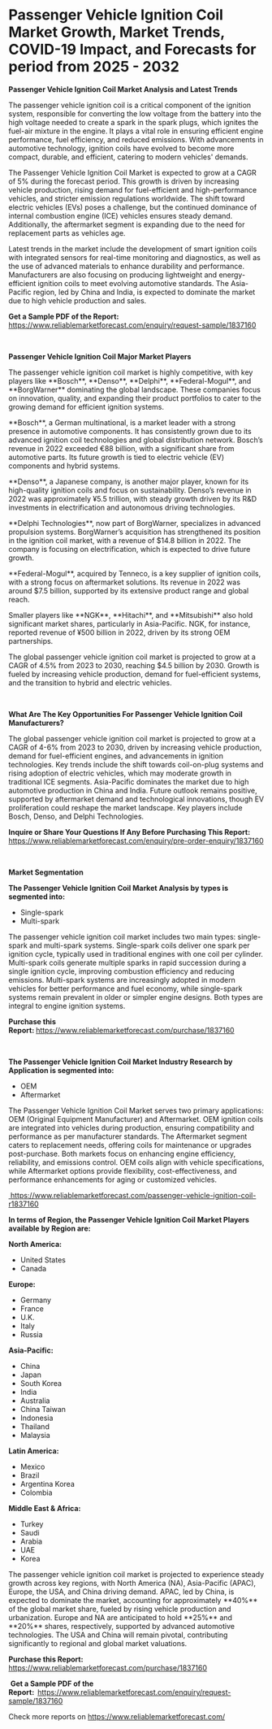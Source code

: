 <p><h1>Passenger Vehicle Ignition Coil Market Growth, Market Trends, COVID-19 Impact, and Forecasts for period from 2025 - 2032</h1></p><p><strong>Passenger Vehicle Ignition Coil Market Analysis and Latest Trends</strong></p>
<p><p>The passenger vehicle ignition coil is a critical component of the ignition system, responsible for converting the low voltage from the battery into the high voltage needed to create a spark in the spark plugs, which ignites the fuel-air mixture in the engine. It plays a vital role in ensuring efficient engine performance, fuel efficiency, and reduced emissions. With advancements in automotive technology, ignition coils have evolved to become more compact, durable, and efficient, catering to modern vehicles' demands.</p><p>The Passenger Vehicle Ignition Coil Market is expected to grow at a CAGR of 5% during the forecast period. This growth is driven by increasing vehicle production, rising demand for fuel-efficient and high-performance vehicles, and stricter emission regulations worldwide. The shift toward electric vehicles (EVs) poses a challenge, but the continued dominance of internal combustion engine (ICE) vehicles ensures steady demand. Additionally, the aftermarket segment is expanding due to the need for replacement parts as vehicles age.</p><p>Latest trends in the market include the development of smart ignition coils with integrated sensors for real-time monitoring and diagnostics, as well as the use of advanced materials to enhance durability and performance. Manufacturers are also focusing on producing lightweight and energy-efficient ignition coils to meet evolving automotive standards. The Asia-Pacific region, led by China and India, is expected to dominate the market due to high vehicle production and sales.</p></p>
<p><strong>Get a Sample PDF of the Report:&nbsp;</strong> <a href="https://www.reliablemarketforecast.com/enquiry/request-sample/1837160?utm_campaign=1840&utm_medium=2&utm_source=Github&utm_content=ia&utm_term=24012025&utm_id=passenger-vehicle-ignition-coil">https://www.reliablemarketforecast.com/enquiry/request-sample/1837160</a></p>
<p>&nbsp;</p>
<p><strong>Passenger Vehicle Ignition Coil Major Market Players</strong></p>
<p><p>The passenger vehicle ignition coil market is highly competitive, with key players like **Bosch**, **Denso**, **Delphi**, **Federal-Mogul**, and **BorgWarner** dominating the global landscape. These companies focus on innovation, quality, and expanding their product portfolios to cater to the growing demand for efficient ignition systems.</p><p>**Bosch**, a German multinational, is a market leader with a strong presence in automotive components. It has consistently grown due to its advanced ignition coil technologies and global distribution network. Bosch’s revenue in 2022 exceeded €88 billion, with a significant share from automotive parts. Its future growth is tied to electric vehicle (EV) components and hybrid systems.</p><p>**Denso**, a Japanese company, is another major player, known for its high-quality ignition coils and focus on sustainability. Denso’s revenue in 2022 was approximately ¥5.5 trillion, with steady growth driven by its R&D investments in electrification and autonomous driving technologies.</p><p>**Delphi Technologies**, now part of BorgWarner, specializes in advanced propulsion systems. BorgWarner’s acquisition has strengthened its position in the ignition coil market, with a revenue of $14.8 billion in 2022. The company is focusing on electrification, which is expected to drive future growth.</p><p>**Federal-Mogul**, acquired by Tenneco, is a key supplier of ignition coils, with a strong focus on aftermarket solutions. Its revenue in 2022 was around $7.5 billion, supported by its extensive product range and global reach.</p><p>Smaller players like **NGK**, **Hitachi**, and **Mitsubishi** also hold significant market shares, particularly in Asia-Pacific. NGK, for instance, reported revenue of ¥500 billion in 2022, driven by its strong OEM partnerships.</p><p>The global passenger vehicle ignition coil market is projected to grow at a CAGR of 4.5% from 2023 to 2030, reaching $4.5 billion by 2030. Growth is fueled by increasing vehicle production, demand for fuel-efficient systems, and the transition to hybrid and electric vehicles.</p></p>
<p>&nbsp;</p>
<p><strong>What Are The Key Opportunities For Passenger Vehicle Ignition Coil Manufacturers?</strong></p>
<p><p>The global passenger vehicle ignition coil market is projected to grow at a CAGR of 4-6% from 2023 to 2030, driven by increasing vehicle production, demand for fuel-efficient engines, and advancements in ignition technologies. Key trends include the shift towards coil-on-plug systems and rising adoption of electric vehicles, which may moderate growth in traditional ICE segments. Asia-Pacific dominates the market due to high automotive production in China and India. Future outlook remains positive, supported by aftermarket demand and technological innovations, though EV proliferation could reshape the market landscape. Key players include Bosch, Denso, and Delphi Technologies.</p></p>
<p><strong>Inquire or Share Your Questions If Any Before Purchasing This Report:</strong> <a href="https://www.reliablemarketforecast.com/enquiry/pre-order-enquiry/1837160?utm_campaign=1840&utm_medium=2&utm_source=Github&utm_content=ia&utm_term=24012025&utm_id=passenger-vehicle-ignition-coil">https://www.reliablemarketforecast.com/enquiry/pre-order-enquiry/1837160</a></p>
<p>&nbsp;</p>
<p><strong>Market Segmentation</strong></p>
<p><strong>The Passenger Vehicle Ignition Coil Market Analysis by types is segmented into:</strong></p>
<p><ul><li>Single-spark</li><li>Multi-spark</li></ul></p>
<p><p>The passenger vehicle ignition coil market includes two main types: single-spark and multi-spark systems. Single-spark coils deliver one spark per ignition cycle, typically used in traditional engines with one coil per cylinder. Multi-spark coils generate multiple sparks in rapid succession during a single ignition cycle, improving combustion efficiency and reducing emissions. Multi-spark systems are increasingly adopted in modern vehicles for better performance and fuel economy, while single-spark systems remain prevalent in older or simpler engine designs. Both types are integral to engine ignition systems.</p></p>
<p><strong>Purchase this Report:&nbsp;</strong><a href="https://www.reliablemarketforecast.com/purchase/1837160?utm_campaign=1840&utm_medium=2&utm_source=Github&utm_content=ia&utm_term=24012025&utm_id=passenger-vehicle-ignition-coil">https://www.reliablemarketforecast.com/purchase/1837160</a></p>
<p>&nbsp;</p>
<p><strong>The Passenger Vehicle Ignition Coil Market Industry Research by Application is segmented into:</strong></p>
<p><ul><li>OEM</li><li>Aftermarket</li></ul></p>
<p><p>The Passenger Vehicle Ignition Coil Market serves two primary applications: OEM (Original Equipment Manufacturer) and Aftermarket. OEM ignition coils are integrated into vehicles during production, ensuring compatibility and performance as per manufacturer standards. The Aftermarket segment caters to replacement needs, offering coils for maintenance or upgrades post-purchase. Both markets focus on enhancing engine efficiency, reliability, and emissions control. OEM coils align with vehicle specifications, while Aftermarket options provide flexibility, cost-effectiveness, and performance enhancements for aging or customized vehicles.</p></p>
<p><a href="https://www.reliablemarketforecast.com/passenger-vehicle-ignition-coil-r1837160?utm_campaign=1840&utm_medium=2&utm_source=Github&utm_content=ia&utm_term=24012025&utm_id=passenger-vehicle-ignition-coil">&nbsp;https://www.reliablemarketforecast.com/passenger-vehicle-ignition-coil-r1837160</a></p>
<p><strong>In terms of Region, the Passenger Vehicle Ignition Coil Market Players available by Region are:</strong></p>
<p>
    <p> <strong> North America: </strong>
        <ul>
            <li>United States</li>
            <li>Canada</li>
        </ul>
        </p> 
    <p> <strong> Europe: </strong>
        <ul>
            <li>Germany</li>
            <li>France</li>
            <li>U.K.</li>
            <li>Italy</li>
            <li>Russia</li>
        </ul>
        </p> 
    <p> <strong> Asia-Pacific: </strong>
        <ul>
            <li>China</li>
            <li>Japan</li>
            <li>South Korea</li>
            <li>India</li>
            <li>Australia</li>
            <li>China Taiwan</li>
            <li>Indonesia</li>
            <li>Thailand</li>
            <li>Malaysia</li>
        </ul>
        </p> 
    <p> <strong> Latin America: </strong>
        <ul>
            <li>Mexico</li>
            <li>Brazil</li>
            <li>Argentina Korea</li>
            <li>Colombia</li>
        </ul>
        </p> 
    <p> <strong> Middle East & Africa: </strong>
        <ul>
            <li>Turkey</li>
            <li>Saudi</li>
            <li>Arabia</li>
            <li>UAE</li>
            <li>Korea</li>
        </ul>
    </p>
    </p>
<p><p>The passenger vehicle ignition coil market is projected to experience steady growth across key regions, with North America (NA), Asia-Pacific (APAC), Europe, the USA, and China driving demand. APAC, led by China, is expected to dominate the market, accounting for approximately **40%** of the global market share, fueled by rising vehicle production and urbanization. Europe and NA are anticipated to hold **25%** and **20%** shares, respectively, supported by advanced automotive technologies. The USA and China will remain pivotal, contributing significantly to regional and global market valuations.</p></p>
<p><strong>Purchase this Report: </strong><a href="https://www.reliablemarketforecast.com/purchase/1837160?utm_campaign=1840&utm_medium=2&utm_source=Github&utm_content=ia&utm_term=24012025&utm_id=passenger-vehicle-ignition-coil">https://www.reliablemarketforecast.com/purchase/1837160</a></p>
<p>&nbsp;<strong>Get a Sample PDF of the Report:&nbsp;&nbsp;</strong><a href="https://www.reliablemarketforecast.com/enquiry/request-sample/1837160?utm_campaign=1840&utm_medium=2&utm_source=Github&utm_content=ia&utm_term=24012025&utm_id=passenger-vehicle-ignition-coil">https://www.reliablemarketforecast.com/enquiry/request-sample/1837160</a></p>
<p><strong></strong></p>
<p>Check more reports on <a href="https://www.reliablemarketforecast.com/?utm_campaign=1840&utm_medium=2&utm_source=Github&utm_content=ia&utm_term=24012025&utm_id=passenger-vehicle-ignition-coil">https://www.reliablemarketforecast.com/</a></p>